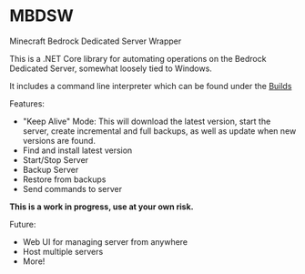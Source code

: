 # MBDSW
Minecraft Bedrock Dedicated Server Wrapper

This is a .NET Core library for automating operations on the Bedrock Dedicated Server, somewhat loosely tied to Windows.

It includes a command line interpreter which can be found under the [Builds](https://github.com/pcaston2/MBDSW/tree/master/Builds)

Features:
- "Keep Alive" Mode: This will download the latest version, start the server, create incremental and full backups, as well as update when new versions are found.
- Find and install latest version
- Start/Stop Server
- Backup Server
- Restore from backups
- Send commands to server

**This is a work in progress, use at your own risk.**

Future:
- Web UI for managing server from anywhere
- Host multiple servers
- More!
